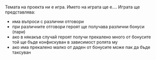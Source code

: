 Темата на проекта ни е игра. Името на играта ще е....
Играта ще представлява: 
- има въпроси с различни отговори
- при различните отговори героят ще получава различни бонуси (пари)
- ако в някакъв случай героят получи прекалено много от бонусите той ще бъде конфискуван в зависимост ролята му
- ако има прекалено малко от даден от бонусите може пак да бъде таксуван
